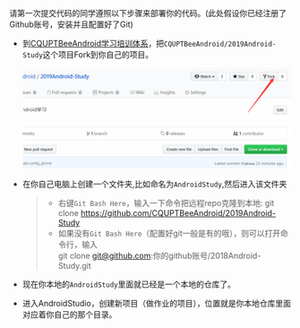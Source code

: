 请第一次提交代码的同学遵照以下步骤来部署你的代码。(此处假设你已经注册了Github账号，安装并且配置好了Git)

- 到[CQUPTBeeAndroid学习培训体系](https://github.com/CQUPTBeeAndroid/2019Android-Study)，把`CQUPTBeeAndroid/2019Android-Study`这个项目Fork到你自己的项目。<br/>

  ![](/source/fork.png)

- 在你自己电脑上创建一个文件夹,比如命名为`AndroidStudy`,然后进入该文件夹

  >- 右键`Git Bash Here`，输入一下命令把远程repo克隆到本地:
  git clone https://github.com/CQUPTBeeAndroid/2019Android-Study
  >- 如果没有`Git Bash Here`（配置好git一般是有的哦），则可以打开命令行，输入    
  git clone git@github.com:你的github账号/2018Android-Study.git    

- 现在你本地的`AndroidStudy`里面就已经是一个本地的仓库了。
- 进入AndroidStudio，创建新项目（做作业的项目），位置就是你本地仓库里面对应着你自己的那个目录。

